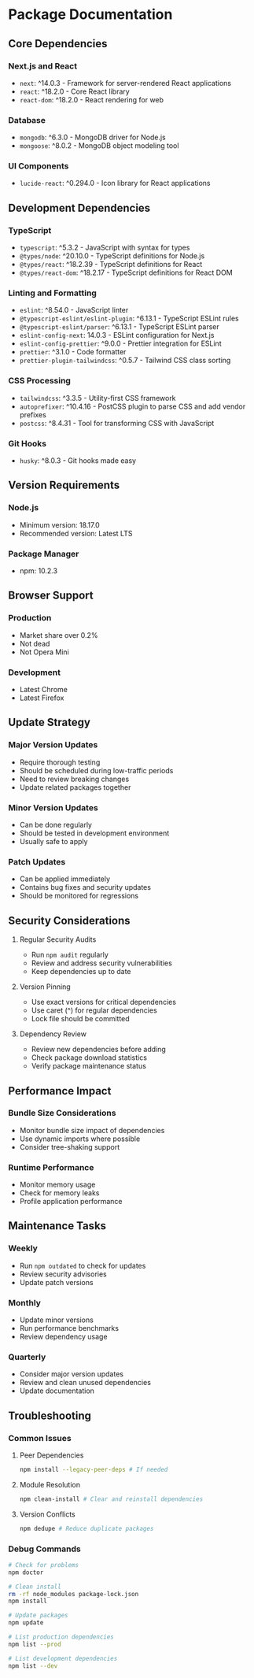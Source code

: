 # Package Documentation

## Core Dependencies

### Next.js and React
- `next`: ^14.0.3 - Framework for server-rendered React applications
- `react`: ^18.2.0 - Core React library
- `react-dom`: ^18.2.0 - React rendering for web

### Database
- `mongodb`: ^6.3.0 - MongoDB driver for Node.js
- `mongoose`: ^8.0.2 - MongoDB object modeling tool

### UI Components
- `lucide-react`: ^0.294.0 - Icon library for React applications

## Development Dependencies

### TypeScript
- `typescript`: ^5.3.2 - JavaScript with syntax for types
- `@types/node`: ^20.10.0 - TypeScript definitions for Node.js
- `@types/react`: ^18.2.39 - TypeScript definitions for React
- `@types/react-dom`: ^18.2.17 - TypeScript definitions for React DOM

### Linting and Formatting
- `eslint`: ^8.54.0 - JavaScript linter
- `@typescript-eslint/eslint-plugin`: ^6.13.1 - TypeScript ESLint rules
- `@typescript-eslint/parser`: ^6.13.1 - TypeScript ESLint parser
- `eslint-config-next`: 14.0.3 - ESLint configuration for Next.js
- `eslint-config-prettier`: ^9.0.0 - Prettier integration for ESLint
- `prettier`: ^3.1.0 - Code formatter
- `prettier-plugin-tailwindcss`: ^0.5.7 - Tailwind CSS class sorting

### CSS Processing
- `tailwindcss`: ^3.3.5 - Utility-first CSS framework
- `autoprefixer`: ^10.4.16 - PostCSS plugin to parse CSS and add vendor prefixes
- `postcss`: ^8.4.31 - Tool for transforming CSS with JavaScript

### Git Hooks
- `husky`: ^8.0.3 - Git hooks made easy

## Version Requirements

### Node.js
- Minimum version: 18.17.0
- Recommended version: Latest LTS

### Package Manager
- npm: 10.2.3

## Browser Support

### Production
- Market share over 0.2%
- Not dead
- Not Opera Mini

### Development
- Latest Chrome
- Latest Firefox

## Update Strategy

### Major Version Updates
- Require thorough testing
- Should be scheduled during low-traffic periods
- Need to review breaking changes
- Update related packages together

### Minor Version Updates
- Can be done regularly
- Should be tested in development environment
- Usually safe to apply

### Patch Updates
- Can be applied immediately
- Contains bug fixes and security updates
- Should be monitored for regressions

## Security Considerations

1. Regular Security Audits
   - Run `npm audit` regularly
   - Review and address security vulnerabilities
   - Keep dependencies up to date

2. Version Pinning
   - Use exact versions for critical dependencies
   - Use caret (^) for regular dependencies
   - Lock file should be committed

3. Dependency Review
   - Review new dependencies before adding
   - Check package download statistics
   - Verify package maintenance status

## Performance Impact

### Bundle Size Considerations
- Monitor bundle size impact of dependencies
- Use dynamic imports where possible
- Consider tree-shaking support

### Runtime Performance
- Monitor memory usage
- Check for memory leaks
- Profile application performance

## Maintenance Tasks

### Weekly
- Run `npm outdated` to check for updates
- Review security advisories
- Update patch versions

### Monthly
- Update minor versions
- Run performance benchmarks
- Review dependency usage

### Quarterly
- Consider major version updates
- Review and clean unused dependencies
- Update documentation

## Troubleshooting

### Common Issues

1. Peer Dependencies
   ```bash
   npm install --legacy-peer-deps # If needed
   ```

2. Module Resolution
   ```bash
   npm clean-install # Clear and reinstall dependencies
   ```

3. Version Conflicts
   ```bash
   npm dedupe # Reduce duplicate packages
   ```

### Debug Commands

```bash
# Check for problems
npm doctor

# Clean install
rm -rf node_modules package-lock.json
npm install

# Update packages
npm update

# List production dependencies
npm list --prod

# List development dependencies
npm list --dev
